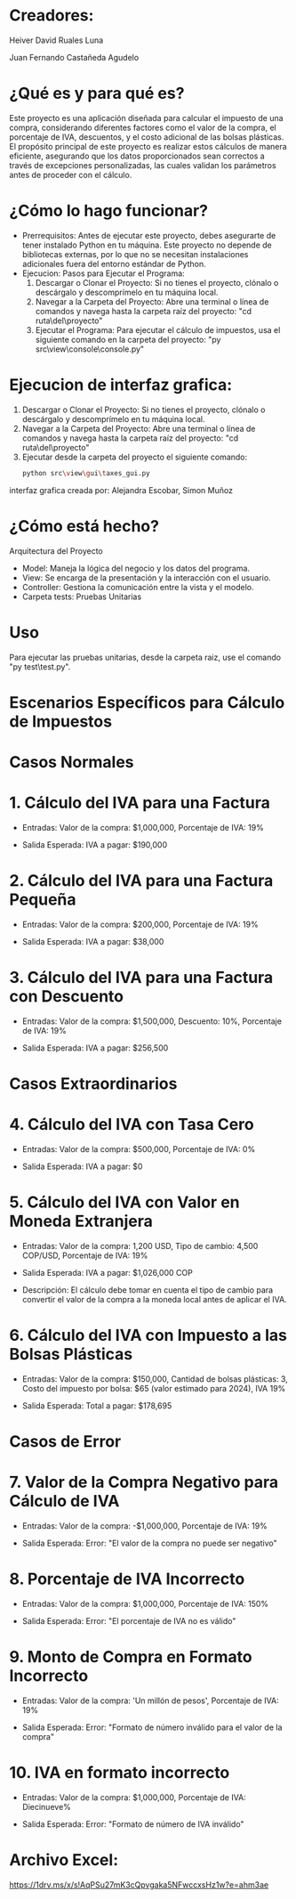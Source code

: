 # Creadores:
Heiver David Ruales Luna

Juan Fernando Castañeda Agudelo

# ¿Qué es y para qué es?

Este proyecto es una aplicación diseñada para calcular el impuesto de una compra, considerando diferentes factores como el valor de la compra, el porcentaje de IVA, descuentos, y el costo adicional de las bolsas plásticas. El propósito principal de este proyecto es realizar estos cálculos de manera eficiente, asegurando que los datos proporcionados sean correctos a través de excepciones personalizadas, las cuales validan los parámetros antes de proceder con el cálculo.

# ¿Cómo lo hago funcionar?

- Prerrequisitos: Antes de ejecutar este proyecto, debes asegurarte de tener instalado Python en tu máquina. Este proyecto no depende de bibliotecas externas, por lo que no se necesitan instalaciones adicionales fuera del entorno estándar de Python.
- Ejecucion: Pasos para Ejecutar el Programa:
  1. Descargar o Clonar el Proyecto: Si no tienes el proyecto, clónalo o descárgalo y descomprímelo en tu máquina local.
  2. Navegar a la Carpeta del Proyecto: Abre una terminal o línea de comandos y navega hasta la carpeta raíz del proyecto: "cd ruta\del\proyecto"
  3. Ejecutar el Programa: Para ejecutar el cálculo de impuestos, usa el siguiente comando en la carpeta del proyecto: "py src\view\console\console.py"

# Ejecucion de interfaz grafica:
  1. Descargar o Clonar el Proyecto: Si no tienes el proyecto, clónalo o descárgalo y descomprímelo en tu máquina local.
  2. Navegar a la Carpeta del Proyecto: Abre una terminal o línea de comandos y navega hasta la carpeta raíz del proyecto: "cd ruta\del\proyecto"
  3. Ejecutar desde la carpeta del proyecto el siguiente comando:
     ```bash
     python src\view\gui\taxes_gui.py
     ```
 interfaz grafica creada por:
 Alejandra Escobar,
 Simon Muñoz
 
# ¿Cómo está hecho?

Arquitectura del Proyecto
- Model: Maneja la lógica del negocio y los datos del programa.
- View: Se encarga de la presentación y la interacción con el usuario.
- Controller: Gestiona la comunicación entre la vista y el modelo.
- Carpeta tests: Pruebas Unitarias

# Uso
Para ejecutar las pruebas unitarias, desde la carpeta raiz, use el comando "py test\test.py".




# Escenarios Específicos para Cálculo de Impuestos

# Casos Normales

# 1. Cálculo del IVA para una Factura

- Entradas: Valor de la compra: $1,000,000, Porcentaje de IVA: 19%

- Salida Esperada: IVA a pagar: $190,000

# 2. Cálculo del IVA para una Factura Pequeña

- Entradas: Valor de la compra: $200,000, Porcentaje de IVA: 19%

- Salida Esperada: IVA a pagar: $38,000

# 3. Cálculo del IVA para una Factura con Descuento

- Entradas: Valor de la compra: $1,500,000, Descuento: 10%, Porcentaje de IVA: 19%

- Salida Esperada: IVA a pagar: $256,500

# Casos Extraordinarios

# 4. Cálculo del IVA con Tasa Cero

- Entradas: Valor de la compra: $500,000, Porcentaje de IVA: 0%

- Salida Esperada: IVA a pagar: $0

# 5. Cálculo del IVA con Valor en Moneda Extranjera

- Entradas: Valor de la compra: 1,200 USD, Tipo de cambio: 4,500 COP/USD, Porcentaje de IVA: 19%

- Salida Esperada: IVA a pagar: $1,026,000 COP

- Descripción: El cálculo debe tomar en cuenta el tipo de cambio para convertir el valor de la compra a la moneda local antes de aplicar el IVA.

# 6. Cálculo del IVA con Impuesto a las Bolsas Plásticas

- Entradas: Valor de la compra: $150,000, Cantidad de bolsas plásticas: 3, Costo del impuesto por bolsa: $65 (valor estimado para 2024), IVA 19%

- Salida Esperada: Total a pagar: $178,695

# Casos de Error

# 7. Valor de la Compra Negativo para Cálculo de IVA

- Entradas: Valor de la compra: -$1,000,000, Porcentaje de IVA: 19%

- Salida Esperada: Error: "El valor de la compra no puede ser negativo"

# 8. Porcentaje de IVA Incorrecto

- Entradas: Valor de la compra: $1,000,000, Porcentaje de IVA: 150%

- Salida Esperada: Error: "El porcentaje de IVA no es válido"

# 9. Monto de Compra en Formato Incorrecto

- Entradas: Valor de la compra: 'Un millón de pesos', Porcentaje de IVA: 19%

- Salida Esperada: Error: "Formato de número inválido para el valor de la compra"

# 10. IVA en formato incorrecto

- Entradas: Valor de la compra: $1,000,000, Porcentaje de IVA: Diecinueve%

- Salida Esperada: Error: "Formato de número de IVA inválido"

# Archivo Excel:
https://1drv.ms/x/s!AqPSu27mK3cQpvgaka5NFwccxsHz1w?e=ahm3ae
